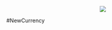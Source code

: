 <p align="center">
  <img src="https://raw.githubusercontent.com/Gamecrafter/PocketMine-Plugins/master/BundleCommand/images/icon.png?raw=true"/>
</p>
#NewCurrency
